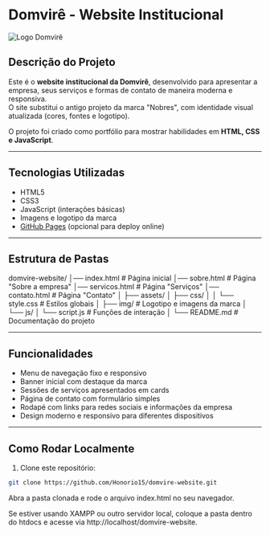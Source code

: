 # Domvirê - Website Institucional

![Logo Domvirê](donvire/templates/images/Logo_Completo_off_white-removebg-preview.png)

## Descrição do Projeto
Este é o **website institucional da Domvirê**, desenvolvido para apresentar a empresa, seus serviços e formas de contato de maneira moderna e responsiva.  
O site substitui o antigo projeto da marca "Nobres", com identidade visual atualizada (cores, fontes e logotipo).

O projeto foi criado como portfólio para mostrar habilidades em **HTML, CSS e JavaScript**.

---

## Tecnologias Utilizadas
- HTML5
- CSS3
- JavaScript (interações básicas)
- Imagens e logotipo da marca
- [GitHub Pages](https://pages.github.com/) (opcional para deploy online)

---

## Estrutura de Pastas
domvire-website/
│── index.html # Página inicial
│── sobre.html # Página "Sobre a empresa"
│── servicos.html # Página "Serviços"
│── contato.html # Página "Contato"
│
├── assets/
│ ├── css/
│ │ └── style.css # Estilos globais
│ ├── img/ # Logotipo e imagens da marca
│ └── js/
│ └── script.js # Funções de interação
│
└── README.md # Documentação do projeto


---

## Funcionalidades
- Menu de navegação fixo e responsivo
- Banner inicial com destaque da marca
- Sessões de serviços apresentados em cards
- Página de contato com formulário simples
- Rodapé com links para redes sociais e informações da empresa
- Design moderno e responsivo para diferentes dispositivos

---

## Como Rodar Localmente
1. Clone este repositório:

```bash
git clone https://github.com/Honorio15/domvire-website.git
```
Abra a pasta clonada e rode o arquivo index.html no seu navegador.

Se estiver usando XAMPP ou outro servidor local, coloque a pasta dentro do htdocs e acesse via http://localhost/domvire-website.

